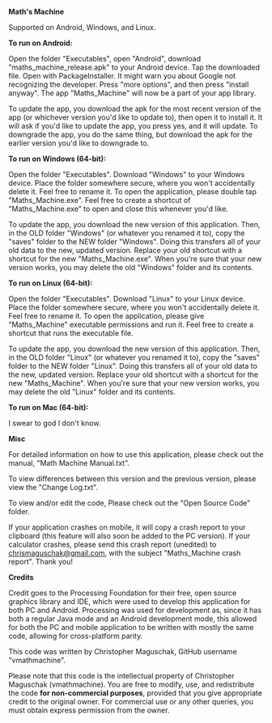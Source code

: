 ****Math's Machine****

Supported on Android, Windows, and Linux.

**To run on Android:**

Open the folder "Executables", open "Android", download  "maths_machine_release.apk" to your Android device. Tap the downloaded file. Open with PackageInstaller. It might warn you about Google not recognizing the developer. Press "more options", and then press "install anyway". The app "Maths_Machine" will now be a part of your app library.

To update the app, you download the apk for the most recent version of the app (or whichever version you'd like to update to), then open it to install it. It will ask if you'd like to update the app, you press yes, and it will update. To downgrade the app, you do the same thing, but download the apk for the earlier version you'd like to downgrade to.


**To run on Windows (64-bit):**

Open the folder "Executables". Download "Windows" to your Windows device. Place the folder somewhere secure, where you won't accidentally delete it. Feel free to rename
it. To open the application, please double tap "Maths_Machine.exe". Feel free to create a shortcut of "Maths_Machine.exe" to open and close this whenever you'd like.

To update the app, you download the new version of this application. Then, in the OLD folder "Windows" (or whatever you renamed it to), copy the "saves" folder to the NEW folder
"Windows". Doing this transfers all of your old data to the new, updated version. Replace your old shortcut with a shortcut for the new "Maths_Machine.exe". When you're sure that
your new version works, you may delete the old "Windows" folder and its contents.


**To run on Linux (64-bit):**

Open the folder "Executables". Download "Linux" to your Linux device. Place the folder somewhere secure, where you won't accidentally delete it. Feel free to rename it.
To open the application, please give "Maths_Machine" executable permissions and run it. Feel free to create a shortcut that runs the executable file.

To update the app, you download the new version of this application. Then, in the OLD folder "Linux" (or whatever you renamed it to), copy the "saves" folder to the NEW folder
"Linux". Doing this transfers all of your old data to the new, updated version. Replace your old shortcut with a shortcut for the new "Maths_Machine". When you're sure that your
new version works, you may delete the old "Linux" folder and its contents.


**To run on Mac (64-bit):**

I swear to god I don't know.


**Misc**

For detailed information on how to use this application, please check out the manual, "Math Machine Manual.txt".

To view differences between this version and the previous version, please view the "Change Log.txt".

To view and/or edit the code, Please check out the "Open Source Code" folder.



If your application crashes on mobile, it will copy a crash report to your clipboard (this feature will also soon be added to the PC version). If your calculator crashes, please send this crash report (unedited) to chrismaguschak@gmail.com, with the subject "Maths_Machine crash report". Thank you!

**Credits**

Credit goes to the Processing Foundation for their free, open source graphics library and IDE, which were used to develop this application for both PC and Android.
Processing was used for development as, since it has both a regular Java mode and an Android development mode, this allowed for both the PC and mobile application to be written with mostly the same code, allowing for cross-platform parity.

This code was written by Christopher Maguschak, GitHub username "vmathmachine".

Please note that this code is the intellectual property of Christopher Maguschak (vmathmachine). You are free to modify, use, and redistribute the code **for non-commercial purposes**,
provided that you give appropriate credit to the original owner. For commercial use or any other queries, you must obtain express permission from the owner.

